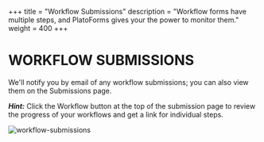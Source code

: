 +++
title = "Workflow Submissions"
description = "Workflow forms have multiple steps, and PlatoForms gives your the power to monitor them."
weight = 400
+++

# WORKFLOW SUBMISSIONS

We'll notify you by email of any workflow submissions; you can also view them on the Submissions page. 

***Hint:*** Click the Workflow button at the top of the submission page to review the progress of your workflows and get a link for individual steps.



![workflow-submissions](http://clients.typecast.io/PlatoForms/imgs/workflow-submissions.png)